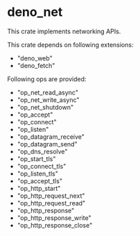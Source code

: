 # deno_net

This crate implements networking APIs.

This crate depends on following extensions:

- "deno_web"
- "deno_fetch"

Following ops are provided:

- "op_net_read_async"
- "op_net_write_async"
- "op_net_shutdown"
- "op_accept"
- "op_connect"
- "op_listen"
- "op_datagram_receive"
- "op_datagram_send"
- "op_dns_resolve"
- "op_start_tls"
- "op_connect_tls"
- "op_listen_tls"
- "op_accept_tls"
- "op_http_start"
- "op_http_request_next"
- "op_http_request_read"
- "op_http_response"
- "op_http_response_write"
- "op_http_response_close"

